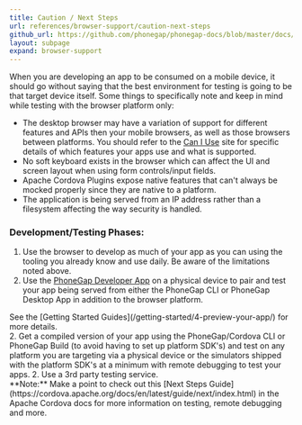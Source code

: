```yaml
---
title: Caution / Next Steps
url: references/browser-support/caution-next-steps
github_url: https://github.com/phonegap/phonegap-docs/blob/master/docs/references/browser-support/5-caution-next-steps.html.md
layout: subpage
expand: browser-support
---
```


When you are developing an app to be consumed on a mobile device, it should go without saying that the best environment for testing 
is going to be that target device itself. Some things to specifically note and keep in mind while testing with the browser platform only:
 
- The desktop browser may have a variation of support for different features and APIs then your mobile browsers, as well as those browsers between 
platforms. You should refer to the [Can I Use](http://caniuse.com) site for specific details of which features your apps use and what is supported.
- No soft keyboard exists in the browser which can affect the UI and screen layout when using form controls/input fields. 
- Apache Cordova Plugins expose native features that can't always be mocked properly since they are native to a platform.
- The application is being served from an IP address rather than a filesystem affecting the way security is handled.

### Development/Testing Phases:
1. Use the browser to develop as much of your app as you can using the tooling you already know and use daily. Be aware of the limitations
noted above. 
2. Use the [PhoneGap Developer App](/references/developer-app/) on a physical device to pair and test your app being served from either 
the PhoneGap CLI or PhoneGap Desktop App in addition to the browser platform.
 <div class="alert--info">See the [Getting Started Guides](/getting-started/4-preview-your-app/) for more details.</div> 
2. Get a compiled version of your app using the PhoneGap/Cordova CLI or PhoneGap Build (to avoid having to set up platform SDK's) and test
on any platform you are targeting via a physical device or the simulators shipped with the platform SDK's at a minimum with remote debugging 
to test your apps. 
2. Use a 3rd party testing service. 
 
 <div class="alert--info">**Note:** Make a point to check out this [Next Steps Guide](https://cordova.apache.org/docs/en/latest/guide/next/index.html)
  in the Apache Cordova docs for more information on testing, remote debugging and more.</div>
